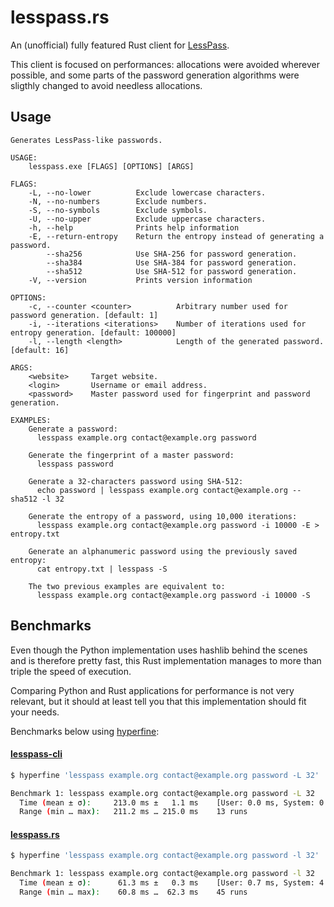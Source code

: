 lesspass.rs
===========

An (unofficial) fully featured Rust client for [LessPass](https://lesspass.com).

This client is focused on performances: allocations were avoided wherever possible,
and some parts of the password generation algorithms were sligthly changed to avoid
needless allocations.


## Usage
```
Generates LessPass-like passwords.

USAGE:
    lesspass.exe [FLAGS] [OPTIONS] [ARGS]

FLAGS:
    -L, --no-lower          Exclude lowercase characters.
    -N, --no-numbers        Exclude numbers.
    -S, --no-symbols        Exclude symbols.
    -U, --no-upper          Exclude uppercase characters.
    -h, --help              Prints help information
    -E, --return-entropy    Return the entropy instead of generating a password.
        --sha256            Use SHA-256 for password generation.
        --sha384            Use SHA-384 for password generation.
        --sha512            Use SHA-512 for password generation.
    -V, --version           Prints version information

OPTIONS:
    -c, --counter <counter>          Arbitrary number used for password generation. [default: 1]
    -i, --iterations <iterations>    Number of iterations used for entropy generation. [default: 100000]
    -l, --length <length>            Length of the generated password. [default: 16]

ARGS:
    <website>     Target website.
    <login>       Username or email address.
    <password>    Master password used for fingerprint and password generation.

EXAMPLES:
    Generate a password:
      lesspass example.org contact@example.org password

    Generate the fingerprint of a master password:
      lesspass password

    Generate a 32-characters password using SHA-512:
      echo password | lesspass example.org contact@example.org --sha512 -l 32

    Generate the entropy of a password, using 10,000 iterations:
      lesspass example.org contact@example.org password -i 10000 -E > entropy.txt

    Generate an alphanumeric password using the previously saved entropy:
      cat entropy.txt | lesspass -S

    The two previous examples are equivalent to:
      lesspass example.org contact@example.org password -i 10000 -S
```

## Benchmarks

Even though the Python implementation uses hashlib behind the scenes and is therefore
pretty fast, this Rust implementation manages to more than triple the speed of execution.

Comparing Python and Rust applications for performance is not very relevant, but
it should at least tell you that this implementation should fit your needs.

Benchmarks below using [hyperfine](https://github.com/sharkdp/hyperfine):

#### [lesspass-cli](https://github.com/lesspass/lesspass/tree/master/cli)
```bash
$ hyperfine 'lesspass example.org contact@example.org password -L 32'

Benchmark 1: lesspass example.org contact@example.org password -L 32
  Time (mean ± σ):     213.0 ms ±   1.1 ms    [User: 0.0 ms, System: 0.0 ms]
  Range (min … max):   211.2 ms … 215.0 ms    13 runs
```

#### [lesspass.rs](#)
```bash
$ hyperfine 'lesspass example.org contact@example.org password -l 32'

Benchmark 1: lesspass example.org contact@example.org password -l 32
  Time (mean ± σ):      61.3 ms ±   0.3 ms    [User: 0.7 ms, System: 4.1 ms]
  Range (min … max):    60.8 ms …  62.3 ms    45 runs
```
